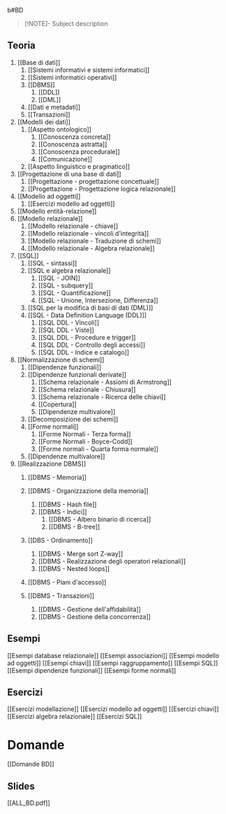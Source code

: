  b#BD 
> [!NOTE]- Subject description 
> 
## Teoria

1. [[Base di dati]]
	1. [[Sistemi informativi e sistemi informatici]]
	2. [[Sistemi informatici operativi]]
	3. [[DBMS]]
		1. [[DDL]]
		2. [[DML]]
	4. [[Dati e metadati]]
	5. [[Transazioni]]
2. [[Modelli dei dati]]	
	1. [[Aspetto ontologico]]
		1. [[Conoscenza concreta]]
		2. [[Conoscenza astratta]]
		3. [[Conoscenza procedurale]]
		4. [[Comunicazione]]
	2. [[Aspetto linguistico e pragmatico]]
3. [[Progettazione di una base di dati]]
	1. [[Progettazione - progettazione concettuale]]
	2. [[Progettazione - Progettazione logica relazionale]]
4. [[Modello ad oggetti]]
	1. [[Esercizi modello ad oggetti]]
5. [[Modello entità-relazione]]
6. [[Modello relazionale]]
	1. [[Modello relazionale - chiave]]
	2. [[Modello relazionale - vincoli d'integrità]]
	3. [[Modello relazionale -  Traduzione di schemi]]
	4. [[Modello relazionale - Algebra relazionale]]
7. [[SQL]]
	1. [[SQL - sintassi]]
	2. [[SQL e algebra relazionale]]
		1. [[SQL - JOIN]]
		2. [[SQL - subquery]]
		3. [[SQL - Quantificazione]]
		4. [[SQL - Unione, Intersezione, Differenza]]
	3. [[SQL per la modifica di basi di dati (DML)]]
	4. [[SQL - Data Definition Language (DDL)]]
		1. [[SQL DDL - Vincoli]]
		2. [[SQL DDL - Viste]]
		3. [[SQL DDL - Procedure e trigger]]
		4. [[SQL DDL - Controllo degli accessi]]
		5. [[SQL DDL - Indice e catalogo]]
8.  [[Normalizzazione di schemi]] 
	1. [[Dipendenze funzionali]]
	2. [[Dipendenze funzionali derivate]]
		1. [[Schema relazionale - Assiomi di Armstrong]]
		2. [[Schema relazionale - Chiusura]]
		3. [[Schema relazionale - Ricerca delle chiavi]]
		4. [[Copertura]]
		5. [[Dipendenze multivalore]]
	3. [[Decomposizione dei schemi]]
	4. [[Forme normali]]
		1. [[Forme Normali - Terza forma]]
		2. [[Forme Normali - Boyce-Codd]]
		3. [[Forme normali - Quarta forma normale]]
	5. [[Dipendenze multivalore]]
9. [[Realizzazione DBMS]]
	1. [[DBMS - Memoria]]
	2. [[DBMS - Organizzazione della memoria]]
		1. [[DBMS - Hash file]]
		2. [[DBMS - Indici]]
			1. [[DBMS - Albero binario di ricerca]]
			2. [[DBMS - B-tree]]
	
	3. [[DBS - Ordinamento]]
		1. [[DBMS - Merge sort Z-way]]
		2. [[DBMS - Realizzazione degli operatori relazionali]]
		3. [[DBMS - Nested loops]]
	4. [[DBMS - Piani d'accesso]]
	5. [[DBMS - Transazioni]]
		1. [[DBMS - Gestione dell'affidabilità]]
		2. [[DBMS - Gestione della concorrenza]]



## Esempi

[[Esempi database relazionale]]
[[Esempi associazioni]]
[[Esempi modello ad oggetti]]
[[Esempi chiavi]]
[[Esempi raggruppamento]]
[[Esempi SQL]]
[[Esempi dipendenze funzionali]]
[[Esempi forme normali]]
## Esercizi

[[Esercizi modellazione]]
[[Esercizi modello ad oggetti]]
[[Esercizi chiavi]]
[[Esercizi algebra relazionale]]
[[Esercizi SQL]]

# Domande
[[Domande BD]]


## Slides
[[ALL_BD.pdf]]